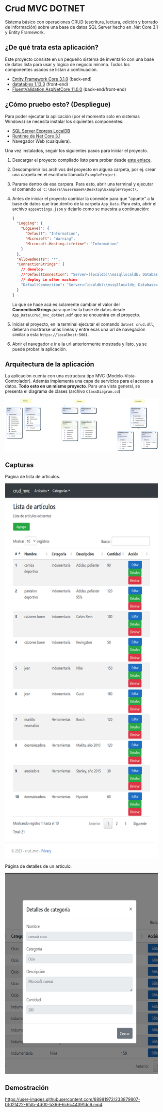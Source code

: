 # Crud MVC DOTNET

 Sistema básico con operaciones CRUD (escritura, lectura, edición y borrado de información) 
 sobre una base de datos SQL Server hecho en .Net Core 3.1 y Entity Framework.

## ¿De qué trata esta aplicación?

Este proyecto consiste en un pequeño sistema de inventario con una base de datos 
lista para usar y lógica de negocio mínima. 
Todos los componentes usados se listan a continuación.

  - [Entity Framework Core 3.1.0](https://www.nuget.org/packages/Microsoft.EntityFrameworkCore/3.1.0) (back-end)
  - [datatables 1.13.3](https://datatables.net/) (front-end)
  - [FluentValidation.AspNetCore 11.0.0](https://www.nuget.org/packages/FluentValidation.AspNetCore/11.0.0) (back-end/front-end)

## ¿Cómo pruebo esto? (Despliegue)

Para poder ejecutar la aplicación (por el momento solo en sistemas Windows) se necesita instalar los 
siquientes componentes:

  - [SQL Server Express LocalDB](https://learn.microsoft.com/en-us/sql/database-engine/configure-windows/sql-server-express-localdb?view=sql-server-ver16)
  - [Runtime de Net Core 3.1](https://dotnet.microsoft.com/en-us/download/dotnet/3.1)
  - Navegador Web (cualquiera).

Una vez instalados, seguir los siguientes pasos para iniciar el proyecto.

  1. Descargar el proyecto compilado listo para probar desde [este enlace](https://github.com/manuel-chinchi/crud-mvc-dotnet/releases/tag/release/crud_mvc_dotnet_v1.0.zip).

  2. Descomprimir los archivos del proyecto en alguna carpeta, por ej. crear una carpeta
  en el escritorio llamada `ExampleProject`.
  
  3. Pararse dentro de esa carpera. Para esto, abrir una terminal y ejecutar el 
  comando `cd C:\Users\%username%\Desktop\ExampleProyect\`.
  
  4. Antes de iniciar el proyecto cambiar la conexión para que "apunte" a la base de datos
  que trae dentro de la carpeta `App_Data`. Para esto, abrir el archivo `appsettings.json`
  y dejarlo como se muestra a continuación:
      ```json
      {
        "Logging": {
          "LogLevel": {
            "Default": "Information",
            "Microsoft": "Warning",
            "Microsoft.Hosting.Lifetime": "Information"
          }
        },
        "AllowedHosts": "*",
        "ConnectionStrings": {
          // develop
          //"DefaultConnection": "Server=(localdb)\\mssqllocaldb; Database=crud_mvc_dotnet; Trusted_Connection=True;"
          // deploy in other machine
          "DefaultConnection": "Server=(localdb)\\mssqllocaldb; Database=crud_mvc_dotnet; Trusted_Connection=True; AttachDbFilename=|DataDirectory|\\App_Data\\crud_mvc_dotnet.mdf"
        }
      }
      ```  
      Lo que se hace acá es solamente cambiar el valor del **ConnectionStrings** para que lea
      la base de datos desde `App_Data\crud_mvc_dotnet.mdf` que se encuentra en el proyecto.
  
  5. Iniciar el proyecto, en la terminal ejecutar el comando `dotnet crud.dll`, deberan 
  mostrarse unas lineas y entre esas una url de navegación similar a esta `https://localhost:5001`.

  6. Abrir el navegador e ir a la url anteriormente mostrada y listo, ya se puede probar
  la aplicación.

## Arquitectura de la aplicación

La aplicación cuenta con una estructura tipo MVC (Modelo-Vista-Controlador). Además implementa 
una capa de servicios para el acceso a datos. **Todo esto en un mismo proyecto**. 
Para una vista general, se presenta el diagrama de clases (archivo `ClassDiagram.cd`)

![](Resources/Images/ClassDiagram.png)

## Capturas

Pagina de lista de artículos.

<!-- ![](Resources/Images/articles-list_details-responsive.png) -->
<p align="center">
  <img src="Resources/Images/articles-list_details-responsive.png" width="650px" height="1236px">
</p>

Página de detalles de un artículo.

<!-- ![](Resources/Images/article-details.png) -->
<p align="center">
  <img src="Resources/Images/article-details.png" width="630px" height="662px">
</p>

## Demostración

https://user-images.githubusercontent.com/88981972/233879807-b1d2f422-6fdb-4d00-b366-6c6c44391dc6.mp4

